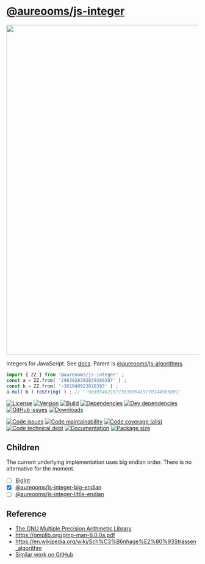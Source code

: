 [@aureooms/js-integer](https://aureooms.github.io/js-integer)
==

<img src="https://upload.wikimedia.org/wikipedia/commons/c/c1/Latex_integers.svg" width="864">

Integers for JavaScript.
See [docs](https://aureooms.github.io/js-integer).
Parent is [@aureooms/js-algorithms](https://github.com/aureooms/js-algorithms).

```js
import { ZZ } from '@aureooms/js-integer' ; 
const a = ZZ.from( '2983928392839289387' ) ;
const b = ZZ.from( '-302940923028393' ) ;
a.mul( b ).toString( ) ; // '-903954021577363596419770144565091'
```

[![License](https://img.shields.io/github/license/aureooms/js-integer.svg)](https://raw.githubusercontent.com/aureooms/js-integer/main/LICENSE)
[![Version](https://img.shields.io/npm/v/@aureooms/js-integer.svg)](https://www.npmjs.org/package/@aureooms/js-integer)
[![Build](https://img.shields.io/travis/aureooms/js-integer/main.svg)](https://travis-ci.org/aureooms/js-integer/branches)
[![Dependencies](https://img.shields.io/david/aureooms/js-integer.svg)](https://david-dm.org/aureooms/js-integer)
[![Dev dependencies](https://img.shields.io/david/dev/aureooms/js-integer.svg)](https://david-dm.org/aureooms/js-integer?type=dev)
[![GitHub issues](https://img.shields.io/github/issues/aureooms/js-integer.svg)](https://github.com/aureooms/js-integer/issues)
[![Downloads](https://img.shields.io/npm/dm/@aureooms/js-integer.svg)](https://www.npmjs.org/package/@aureooms/js-integer)

[![Code issues](https://img.shields.io/codeclimate/issues/aureooms/js-integer.svg)](https://codeclimate.com/github/aureooms/js-integer/issues)
[![Code maintainability](https://img.shields.io/codeclimate/maintainability/aureooms/js-integer.svg)](https://codeclimate.com/github/aureooms/js-integer/trends/churn)
[![Code coverage (alls)](https://img.shields.io/coveralls/github/aureooms/js-integer/main.svg)](https://coveralls.io/r/aureooms/js-integer)
[![Code technical debt](https://img.shields.io/codeclimate/tech-debt/aureooms/js-integer.svg)](https://codeclimate.com/github/aureooms/js-integer/trends/technical_debt)
[![Documentation](https://aureooms.github.io/js-integer/badge.svg)](https://aureooms.github.io/js-integer/source.html)
[![Package size](https://img.shields.io/bundlephobia/minzip/@aureooms/js-integer)](https://bundlephobia.com/result?p=@aureooms/js-integer)

## Children

The current underlying implementation uses big endian order. There is no
alternative for the moment.

  - [ ] [BigInt](https://developer.mozilla.org/en-US/docs/Glossary/BigInt)
  - [x] [@aureooms/js-integer-big-endian](https://github.com/aureooms/js-integer-big-endian)
  - [ ] [@aureooms/js-integer-little-endian](https://github.com/aureooms/js-integer-little-endian)

## Reference

 - [The GNU Multiple Precision Arithmetic Library](https://gmplib.org/)
 - https://gmplib.org/gmp-man-6.0.0a.pdf
 - https://en.wikipedia.org/wiki/Sch%C3%B6nhage%E2%80%93Strassen_algorithm
 - [Similar work on GitHub](https://github.com/search?l=JavaScript&o=desc&q=bigint&s=stars&type=Repositories)
